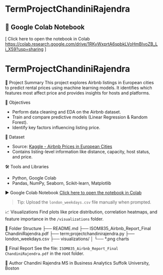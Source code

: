 # TermProjectChandiniRajendra
## 🔗 Google Colab Notebook

[ Click here to open the notebook in Colab https://colab.research.google.com/drive/1RKyWxprtA6spbkLVoHmBlvoZB_Li_X59?usp=sharing ]
# TermProjectChandiniRajendra

📌 Project Summary
This project explores Airbnb listings in European cities to predict rental prices using machine learning models. It identifies which features most affect price and provides insights for hosts and platforms.

🎯 Objectives
- Perform data cleaning and EDA on the Airbnb dataset.
- Train and compare predictive models (Linear Regression & Random Forest).
- Identify key factors influencing listing price.

📂 Dataset
- Source: [Kaggle - Airbnb Prices in European Cities](https://www.kaggle.com/datasets/thedevastator/airbnb-prices-in-european-cities)
- Contains listing-level information like distance, capacity, host status, and price.

🛠 Tools and Libraries
- Python, Google Colab
- Pandas, NumPy, Seaborn, Scikit-learn, Matplotlib

▶️ Google Colab Notebook
[Click here to open the notebook in Colab](https://colab.research.google.com/drive/1RKyWxprtA6spbkLVoHmBlvoZB_Li_X59?usp=sharing )
> Tip: Upload the `london_weekdays.csv` file manually when prompted.

📈 Visualizations
Find plots like price distribution, correlation heatmaps, and feature importance in the `/visualizations` folder.

📁 Folder Structure
├── README.md
├── ISOM835_Airbnb_Report_Final ChandiniRajendra.pdf
├── term;projectchandinirajendra.py
├── london_weekdays.csv
├── visualizations/
│ └── *.png charts

📄 Final Report
See the file: `ISOM835_Airbnb_Report_Final ChandiniRajendra.pdf` in the root folder.

🧠 Author
Chandini Rajendra
MS in Business Analytics
Suffolk University, Boston
